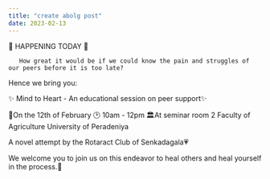 ```yaml
---
title: "create abolg post"
date: 2023-02-13
---
```


🛑 HAPPENING TODAY 🛑

       How great it would be if we could know the pain and struggles of our peers before it is too late?

Hence we bring you:

✨ Mind to Heart - An educational session on peer support✨

📆On the 12th of February 
🕑 10am - 12pm
🏛At seminar room 2 Faculty of Agriculture University of Peradeniya 

A novel attempt by the Rotaract Club of Senkadagala💗

We welcome you to join us on this endeavor to heal others and heal yourself in the process.🌸

